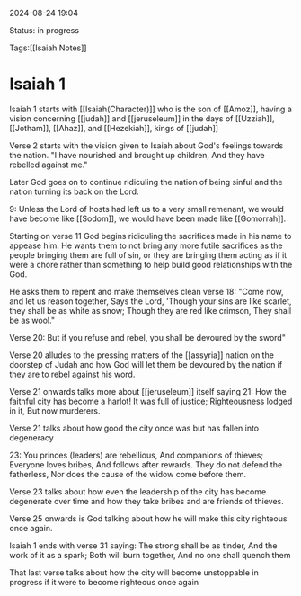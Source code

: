 
2024-08-24 19:04

Status: in progress

Tags:[[Isaiah Notes]]

# Isaiah 1

Isaiah 1 starts with [[Isaiah(Character)]] who is the son of [[Amoz]], having a vision concerning [[judah]] and [[jeruseleum]] in the days of [[Uzziah]], [[Jotham]], [[Ahaz]], and [[Hezekiah]], kings of [[judah]]

Verse 2 starts with the vision given to Isaiah about God's feelings towards the nation. "I have nourished and brought up children, And they have rebelled against me."

Later God goes on to continue ridiculing the nation of being sinful and the nation turning its back on the Lord. 

9: Unless the Lord of hosts had left us to a very small remenant, we would have become like [[Sodom]], we would have been made like [[Gomorrah]].

Starting on verse 11 God begins ridiculing the sacrifices made in his name to appease him. He wants them to not bring any more futile sacrifices as the people bringing them are full of sin, or they are bringing them acting as if it were a chore rather than something to help build good relationships with the God.

He asks them to repent and make themselves clean verse 18: "Come now, and let us reason together, Says the Lord, 'Though your sins are like scarlet, they shall be as white as snow; Though they are red like crimson, They shall be as wool."

Verse 20: But if you refuse and rebel, you shall be devoured by the sword"

Verse 20 alludes to the pressing matters of the [[assyria]] nation on the doorstep of Judah and how God will let them be devoured by the nation if they are to rebel against his word.

Verse 21 onwards talks more about [[jeruseleum]] itself saying
21: How the faithful city has become a harlot! It was full of justice; Righteousness lodged in it, But now murderers.

Verse 21 talks about how good the city once was but has fallen into degeneracy

23: You princes (leaders) are rebellious, And companions of thieves; Everyone loves bribes, And follows after rewards. They do not defend the fatherless, Nor does the cause of the widow come before them.

Verse 23 talks about how even the leadership of the city has become degenerate over time and how they take bribes and are friends of thieves.

Verse 25 onwards is God talking about how he will make this city righteous once again.

Isaiah 1 ends with verse 31 saying: The strong shall be as tinder, And the work of it as a spark; Both will burn together, And no one shall quench them

That last verse talks about how the city will become unstoppable in progress if it were to become righteous once again